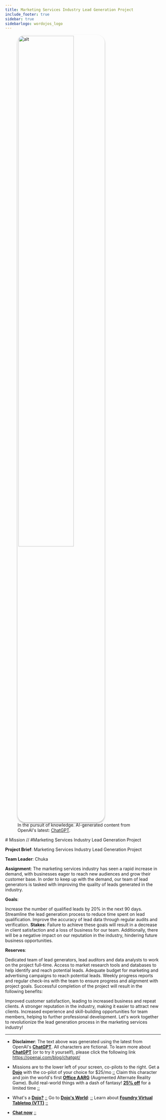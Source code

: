 ```yaml
---
title: Marketing Services Industry Lead Generation Project
include_footer: true
sidebar: true
sidebarlogo: wordojos_logo
---
```

<figure>
    <img src='/uploads/mechs/Barista.png' style="width: 65%;height: 65%;padding: 3px; box-shadow: 0 3px 5px rgba(0,0,0,.3);border-radius: 25px;overflow: hidden;border: none;" align="middle"; alt='alt'; alt='student in hoody with laptop';/>
    <figcaption>In the pursuit of knowledge.  AI-generated content from OpenAI's latest: <a href="https://openai.com/blog/chatgpt/" >ChatGPT</a>.</figcaption>
</figure>
# Mission // #Marketing Services Industry Lead Generation Project

**Project Brief**: Marketing Services Industry Lead Generation Project

**Team Leader**: Chuka

**Assignment**:
The marketing services industry has seen a rapid increase in demand, with businesses eager to reach new audiences and grow their customer base. In order to keep up with the demand, our team of lead generators is tasked with improving the quality of leads generated in the industry.

**Goals**:

Increase the number of qualified leads by 20% in the next 90 days.
Streamline the lead generation process to reduce time spent on lead qualification.
Improve the accuracy of lead data through regular audits and verification.
**Stakes**:
Failure to achieve these goals will result in a decrease in client satisfaction and a loss of business for our team. Additionally, there will be a negative impact on our reputation in the industry, hindering future business opportunities.

**Reserves**:

Dedicated team of lead generators, lead auditors and data analysts to work on the project full-time.
Access to market research tools and databases to help identify and reach potential leads.
Adequate budget for marketing and advertising campaigns to reach potential leads.
Weekly progress reports and regular check-ins with the team to ensure progress and alignment with project goals.
Successful completion of the project will result in the following benefits:

Improved customer satisfaction, leading to increased business and repeat clients.
A stronger reputation in the industry, making it easier to attract new clients.
Increased experience and skill-building opportunities for team members, helping to further professional development.
Let's work together to revolutionize the lead generation process in the marketing services industry!

---

* **Disclaimer**: The text above was generated using the latest from OpenAI's [**ChatGPT**](https://openai.com/blog/chatgpt/).  All characters are fictional.  To learn more about [**ChatGPT**](https://openai.com/blog/chatgpt/) (or to try it yourself), please click the following link https://openai.com/blog/chatgpt/

* Missions are to the lower left of your screen, co-pilots to the right. Get a [**Dojo**](https://workmates.live/marketplace) with the co-pilot of your choice for $25/mo [::](https://workmates.live/marketplace)  Claim this character and join the world's first [**Office AARG**](https://dojos.world) (Augmented Alternate Reality Game). Build real-world things with a dash of fantasy! [**25% off**](https://blog.workmates.live/deal-on-a-dojo) for a limited time [::](https://blog.workmates.live/deal-on-a-dojo) 

* What's a [**Dojo?**](https://workdojos.com) [::](https://workdojos.com)  Go to [**Dojo's World**](https://dojos.world): [::](https://dojos.world)  Learn about [**Foundry Virtual Tabletop (VTT)**](https://foundryvtt.com) [::](https://foundryvtt.com/)

* [**Chat now**](https://chat.workmates.live/channel/support) [::](https://chat.workmates.live/channel/support)